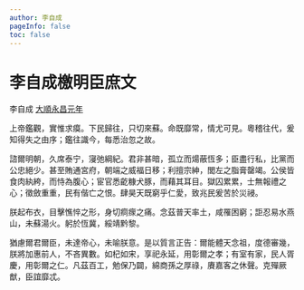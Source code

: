 ```yaml
---
author: 李自成
pageInfo: false
toc: false
---
```


<div class="heti heti--vertical">

# 李自成檄明臣庶文

李自成 <a href="#" title="1644">大順永昌元年</a>

上帝鑑觀，實惟求瘼。下民歸往，只切來蘇。命既靡常，情尤可見。粵稽往代，爰知得失之由序；鑑往識今，每悉治忽之故。

諮爾明朝，久席泰宁，寖弛綱紀。君非甚暗，孤立而煬蔽恆多；臣盡行私，比黨而公忠絕少。甚至賄通宮府，朝端之威福日移；利擅宗紳，閭左之脂膏罄竭。公侯皆食肉紈絝，而恃為腹心；宦官悉齕糠犬豚，而藉其耳目。獄囚累累，士無報禮之心；徵斂重重，民有偕亡之恨。肆昊天既窮乎仁愛，致兆民爰苦於災祲。

朕起布衣，目擊憔悴之形，身切痌瘝之痛。念茲普天率土，咸罹困窮；詎忍易水燕山，未蘇湯火。躬於恆冀，綏靖黔黎。

猶慮爾君爾臣，未達帝心，未喻朕意。是以質言正告：爾能體天念祖，度德審幾，朕將加惠前人，不吝異數。如杞如宋，享祀永延，用彰爾之孝；有室有家，民人胥慶，用彰爾之仁。凡茲百工，勉保乃闢，綿商孫之厚祿，賡嘉客之休聲。克殫厥猷，臣誼靡忒。

</div>
